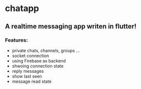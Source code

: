 # chatapp

## A realtime messaging app writen in flutter!

### Features:
- private chats, channels, groups ...
- socket connection
- using Firebase as backend
- shwoing connection state
- reply messages
- show last seen
- message read state
